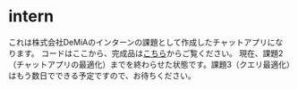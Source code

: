 # intern
これは株式会社DeMiAのインターンの課題として作成したチャットアプリになります。
コードはここから、完成品は[こちら](https://chatapp.kanyamo.com)からご覧ください。
現在、課題2（チャットアプリの最適化）までを終わらせた状態です。課題3（クエリ最適化）はもう数日でできる予定ですので、お待ちください。